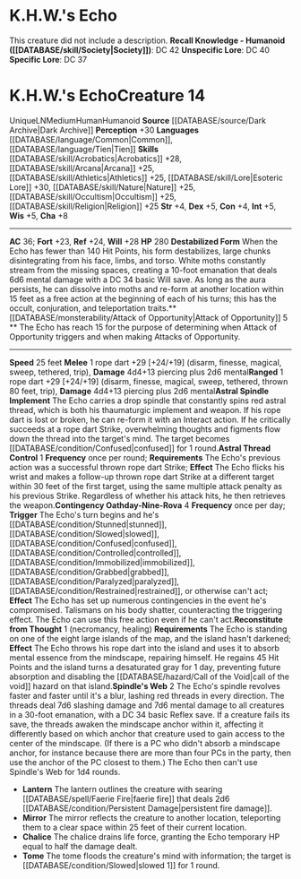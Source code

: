 ﻿---
ac: '36'
alignment: LN
charisma: '+8'
constitution: '+4'
creature_ability:
- Astral Spindle Implement
- Astral Thread Control
- Attack of Opportunity
- Contingency
- Oathday-Nine-Rova
- Destabilized Form
- Reconstitute from Thought
- Spindle's Web
dexterity: '+5'
fortitude: '+23'
hp: '280'
id: '2039'
intelligence: '+5'
land_speed: '25'
language:
- '[[DATABASE/language/Common|Common]]'
- '[[DATABASE/language/Tien|Tien]]'
level: '14'
max_speed: '25'
name: K.H.W.'s Echo
perception: '+30'
rarity: Unique
reflex: '+24'
size: Medium
skill:
- '[[DATABASE/skill/Acrobatics|Acrobatics]] +28'
- '[[DATABASE/skill/Arcana|Arcana]] +25'
- '[[DATABASE/skill/Athletics|Athletics]] +25'
- '[[DATABASE/skill/Lore|Esoteric Lore]] +30'
- '[[DATABASE/skill/Nature|Nature]] +25'
- '[[DATABASE/skill/Occultism|Occultism]] +25'
- '[[DATABASE/skill/Religion|Religion]] +25'
source: '[[DATABASE/source/Dark Archive|Dark Archive]]'
speed:
- 25 feet
strength: '+4'
strength_req: '4'
strongest_save:
- Will
trait:
- '[[DATABASE/trait/Human|Human]]'
- '[[DATABASE/trait/Humanoid|Humanoid]]'
- '[[DATABASE/trait/Unique|Unique]]'
type: Creature
weakest_save:
- Fortitude
will: '+28'
wisdom: '+5'

---
# K.H.W.'s Echo

This creature did not include a description.
**Recall Knowledge - Humanoid ([[DATABASE/skill/Society|Society]])**: DC 42
**Unspecific Lore**: DC 40
**Specific Lore**: DC 37

# K.H.W.'s Echo<span class="item-type">Creature 14</span>

<span class="trait-unique item-trait">Unique</span><span class="trait-alignment item-trait">LN</span><span class="trait-size item-trait">Medium</span><span class="item-trait">Human</span><span class="item-trait">Humanoid</span>
**Source** [[DATABASE/source/Dark Archive|Dark Archive]]
**Perception** +30
**Languages** [[DATABASE/language/Common|Common]], [[DATABASE/language/Tien|Tien]]
**Skills** [[DATABASE/skill/Acrobatics|Acrobatics]] +28, [[DATABASE/skill/Arcana|Arcana]] +25, [[DATABASE/skill/Athletics|Athletics]] +25, [[DATABASE/skill/Lore|Esoteric Lore]] +30, [[DATABASE/skill/Nature|Nature]] +25, [[DATABASE/skill/Occultism|Occultism]] +25, [[DATABASE/skill/Religion|Religion]] +25
**Str** +4, **Dex** +5, **Con** +4, **Int** +5, **Wis** +5, **Cha** +8

---
**AC** 36; **Fort** +23, **Ref** +24, **Will** +28
**HP** 280
<span class="in-box-ability">**Destabilized Form** When the Echo has fewer than 140 Hit Points, his form destabilizes, large chunks disintegrating from his face, limbs, and torso. White moths constantly stream from the missing spaces, creating a 10-foot emanation that deals 6d6 mental damage with a DC 34 basic Will save. As long as the aura persists, he can dissolve into moths and re-form at another location within 15 feet as a free action at the beginning of each of his turns; this has the occult, conjuration, and teleportation traits.</span><span class="in-box-ability">**[[DATABASE/monsterability/Attack of Opportunity|Attack of Opportunity]] <span class="action-icon">5</span> ** The Echo has reach 15 for the purpose of determining when Attack of Opportunity triggers and when making Attacks of Opportunity.</span>

---
**Speed** 25 feet
<span class="in-box-ability">**Melee** <span class="action-icon">1</span> rope dart +29 [+24/+19] (disarm, finesse, magical, sweep, tethered, trip), **Damage** 4d4+13 piercing plus 2d6 mental</span><span class="in-box-ability">**Ranged** <span class="action-icon">1</span> rope dart +29 [+24/+19] (disarm, finesse, magical, sweep, tethered, thrown 80 feet, trip), **Damage** 4d4+13 piercing plus 2d6 mental</span><span class="in-box-ability">**Astral Spindle Implement** The Echo carries a drop spindle that constantly spins red astral thread, which is both his thaumaturgic implement and weapon. If his rope dart is lost or broken, he can re-form it with an Interact action. If he critically succeeds at a rope dart Strike, overwhelming thoughts and figments flow down the thread into the target's mind. The target becomes [[DATABASE/condition/Confused|confused]] for 1 round.</span><span class="in-box-ability">**Astral Thread Control** <span class="action-icon">1</span> **Frequency** once per round; **Requirements** The Echo's previous action was a successful thrown rope dart Strike; **Effect** The Echo flicks his wrist and makes a follow-up thrown rope dart Strike at a different target within 30 feet of the first target, using the same multiple attack penalty as his previous Strike. Regardless of whether his attack hits, he then retrieves the weapon.</span><span class="in-box-ability">**Contingency Oathday-Nine-Rova** <span class="action-icon">4</span> **Frequency** once per day; **Trigger** The Echo's turn begins and he's [[DATABASE/condition/Stunned|stunned]], [[DATABASE/condition/Slowed|slowed]], [[DATABASE/condition/Confused|confused]], [[DATABASE/condition/Controlled|controlled]], [[DATABASE/condition/Immobilized|immobilized]], [[DATABASE/condition/Grabbed|grabbed]], [[DATABASE/condition/Paralyzed|paralyzed]], [[DATABASE/condition/Restrained|restrained]], or otherwise can't act; **Effect** The Echo has set up numerous contingencies in the event he's compromised. Talismans on his body shatter, counteracting the triggering effect. The Echo can use this free action even if he can't act.</span><span class="in-box-ability">**Reconstitute from Thought** <span class="action-icon">1</span> (necromancy, healing) **Requirements** The Echo is standing on one of the eight large islands of the map, and the island hasn't darkened; **Effect** The Echo throws his rope dart into the island and uses it to absorb mental essence from the mindscape, repairing himself. He regains 45 Hit Points and the island turns a desaturated gray for 1 day, preventing future absorption and disabling the [[DATABASE/hazard/Call of the Void|call of the void]] hazard on that island.</span><span class="in-box-ability">**Spindle's Web** <span class="action-icon">2</span> The Echo's spindle revolves faster and faster until it's a blur, lashing red threads in every direction. The threads deal 7d6 slashing damage and 7d6 mental damage to all creatures in a 30-foot emanation, with a DC 34 basic Reflex save. If a creature fails its save, the threads awaken the mindscape anchor within it, affecting it differently based on which anchor that creature used to gain access to the center of the mindscape. (If there is a PC who didn't absorb a mindscape anchor, for instance because there are more than four PCs in the party, then use the anchor of the PC closest to them.) The Echo then can't use Spindle's Web for 1d4 rounds.

* **Lantern** The lantern outlines the creature with searing [[DATABASE/spell/Faerie Fire|faerie fire]] that deals 2d6 [[DATABASE/condition/Persistent Damage|persistent fire damage]].
* **Mirror** The mirror reflects the creature to another location, teleporting them to a clear space within 25 feet of their current location.
* **Chalice** The chalice drains life force, granting the Echo temporary HP equal to half the damage dealt.
* **Tome** The tome floods the creature's mind with information; the target is [[DATABASE/condition/Slowed|slowed 1]] for 1 round.

</span>